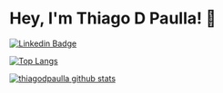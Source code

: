 # Hey, I'm Thiago D Paulla! 👋


[![Linkedin Badge](https://img.shields.io/badge/-LinkedIn-blue?style=flat-square&logo=Linkedin&logoColor=white&link=https://www.linkedin.com/in/thiagodepaulla/)](https://www.linkedin.com/in/thiagodepaulla/)


[![Top Langs](https://github-readme-stats.vercel.app/api/top-langs/?username=thiagodpaulla&layout=compact)](https://github.com/thiagodpaulla/github-readme-stats)

[![thiagodpaulla github stats](https://github-readme-stats.vercel.app/api?username=thiagodpaulla)](https://github.com/thiagodpaulla/github-readme-stats)
